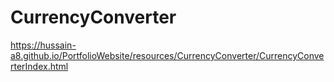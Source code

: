 # CurrencyConverter

https://hussain-a8.github.io/PortfolioWebsite/resources/CurrencyConverter/CurrencyConverterIndex.html
